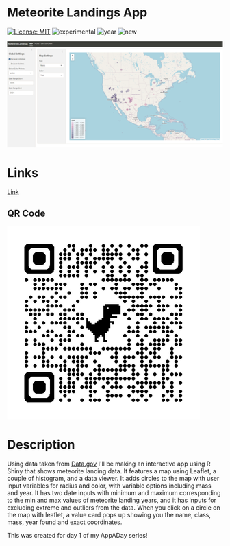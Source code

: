 # Meteorite Landings App
[![License: MIT](https://img.shields.io/badge/License-MIT-lightgrey.svg)](https://opensource.org/license/mit)
![experimental](https://img.shields.io/badge/lifecycle-experimental-orange)
![year](https://img.shields.io/badge/year-2024-darkblue)
![new](https://img.shields.io/badge/lifecycle-new-brightgreen)

![App Screenshot](../01_meteorites/screenshot.png)

# Links
[Link](https://zachpeagler.shinyapps.io/01_meteorites)

## QR Code

![QRCode](../01_meteorites/qrcode.png)


# Description

Using data taken from [Data.gov](https://catalog.data.gov/dataset/meteorite-landings) I'll be making an interactive app using R Shiny that shows meteorite landing data. It features a map using Leaflet, a couple of histogram, and a data viewer.
It adds circles to the map with user input variables for radius and color, with variable options including mass and year.
It has two date inputs with minimum and maximum corresponding to the min and max values of meteorite landing years, and it has inputs for excluding extreme and outliers from the data.
When you click on a circle on the map with leaflet, a value card pops up showing you the name, class, mass, year found and exact coordinates.

This was created for day 1 of my AppADay series!